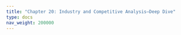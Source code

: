 ```yaml
---
title: "Chapter 20: Industry and Competitive Analysis—Deep Dive"
type: docs
nav_weight: 200000
---
```

